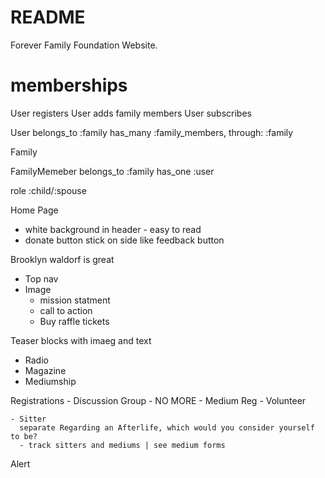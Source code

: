 # README

Forever Family Foundation Website.

# memberships

User registers
User adds family members
User subscribes

User
belongs_to :family
has_many :family_members, through: :family

Family

FamilyMemeber
belongs_to :family
has_one :user

role :child/:spouse

Home Page

- white background in header - easy to read
- donate button stick on side like feedback button

Brooklyn waldorf is great

- Top nav
- Image
  - mission statment
  - call to action
  - Buy raffle tickets

Teaser blocks with imaeg and text

- Radio
- Magazine
- Mediumship

Registrations - Discussion Group - NO MORE - Medium Reg - Volunteer

    - Sitter
      separate Regarding an Afterlife, which would you consider yourself to be?
      - track sitters and mediums | see medium forms

Alert

